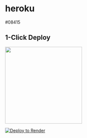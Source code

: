 # heroku
#08415



## 1-Click Deploy
<a href="https://heroku.com/deploy?template=https://github.com//nocodb/nocodb-seed-heroku"><img src="https://www.herokucdn.com/deploy/button.svg" width="250px" /></a>



[![Deploy to Render](https://render.com/images/deploy-to-render-button.svg)](https://render.com/deploy?repo=https://github.com//nocodb/nocodb-seed-heroku)

